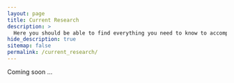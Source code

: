 ```yaml
---
layout: page
title: Current Research
description: >
  Here you should be able to find everything you need to know to accomplish the most common tasks when blogging with Hydejack.
hide_description: true
sitemap: false
permalink: /current_research/
---
```


Coming soon ...
